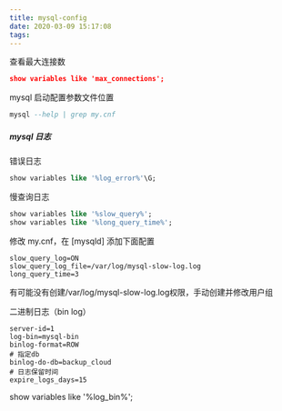 ```yaml
---
title: mysql-config
date: 2020-03-09 15:17:08
tags:
---
```


查看最大连接数
```json
show variables like 'max_connections';
```

mysql 启动配置参数文件位置

```sql
mysql --help | grep my.cnf
```



##### mysql 日志

错误日志

```sql
show variables like '%log_error%'\G;
```

慢查询日志

```sql
show variables like '%slow_query%';
show variables like '%long_query_time%';
```

修改 my.cnf，在 [mysqld] 添加下面配置
```
slow_query_log=ON
slow_query_log_file=/var/log/mysql-slow-log.log
long_query_time=3
```
有可能没有创建/var/log/mysql-slow-log.log权限，手动创建并修改用户组


二进制日志（bin log）
```text
server-id=1
log-bin=mysql-bin
binlog-format=ROW
# 指定db
binlog-do-db=backup_cloud
# 日志保留时间
expire_logs_days=15
```
show variables like '%log_bin%';






